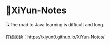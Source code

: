 # :blue_book:XiYun-Notes

:mag:The road to Java learning is difficult and long.

在线阅读：https://xiyun0.github.io/XiYun-Notes/

